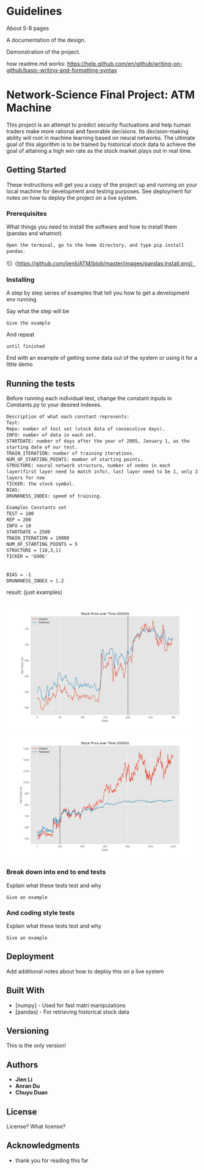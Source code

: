 # Guidelines 

About 5-8 pages 

A documentation of the design.

Demonstration of the project. 

how readme.md works:
https://help.github.com/en/github/writing-on-github/basic-writing-and-formatting-syntax


# Network-Science Final Project: ATM Machine

This project is an attempt to predict security fluctuations and help human traders make more rational and favorable decisions. Its decision-making ability will root in machine learning based on neural networks. The ultimate goal of this algorithm is to be trained by historical stock data to achieve the goal of attaining a high win rate as the stock market plays out in real time.

## Getting Started

These instructions will get you a copy of the project up and running on your local machine for development and testing purposes. See deployment for notes on how to deploy the project on a live system.

### Prerequisites

What things you need to install the software and how to install them (pandas and whatnot)

```
Open the terminal, go to the home directory, and type pip install pandas.
```
![]（https://github.com/jienli/ATM/blob/master/images/pandas:install.png）
### Installing

A step by step series of examples that tell you how to get a development env running

Say what the step will be

```
Give the example
```

And repeat

```
until finished
```

End with an example of getting some data out of the system or using it for a little demo

## Running the tests

Before running each individual test, change the constant inputs in Constants.py to your desired indexes.
```
Description of what each constant represents: 
Test: 
Repo: number of test set (stock data of consecutive days).
INFO: number of data in each set.
STARTDATE: number of days after the year of 2005, January 1, as the starting date of our test. 
TRAIN_ITERATION: number of training iterations.
NUM_OF_STARTING_POINTS: mumber of starting points.
STRUCTURE: neural network structure, number of nodes in each layer(first layer need to match info), last layer need to be 1, only 3 layers for now
TICKER: the stock symbol. 
BIAS: 
DRUNKNESS_INDEX: speed of training. 
```
```
Examples Constants set
TEST = 100
REP = 200
INFO = 10
STARTDATE = 2500
TRAIN_ITERATION = 10000
NUM_OF_STARTING_POINTS = 5
STRUCTURE = [10,3,1]
TICKER = 'GOOG'


BIAS = -1
DRUNKNESS_INDEX = 1.2

```

result: (just examples)

![](images/1%20FFN%201%20with%20test%20dat.png)
![](images/1%20FFN%202%20with%20test%20data.png)


### Break down into end to end tests

Explain what these tests test and why

```
Give an example
```

### And coding style tests

Explain what these tests test and why

```
Give an example
```

## Deployment

Add additional notes about how to deploy this on a live system

## Built With

* [numpy] - Used for fast matri manipulations
* [pandas] - For retrieving historical stock data


## Versioning

This is the only version!

## Authors

* **Jien Li** 
* **Anran Du** 
* **Chuyu Duan** 


## License

License? What license?

## Acknowledgments

* thank you for reading this far

